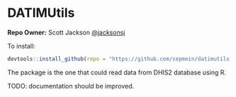 # DATIMUtils
**Repo Owner:** Scott Jackson [@jacksonsj](https://github.com/jacksonsj)


To install:

```R
devtools::install_github(repo = "https://github.com/sepmein/datimutils.git", ref = "master")
```

The package is the one that could read data from DHIS2 database using R.

TODO: documentation should be improved.
